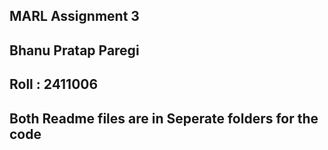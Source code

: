 ##  MARL Assignment 3
## Bhanu Pratap Paregi
## Roll : 2411006
## Both Readme files are in Seperate folders for the code